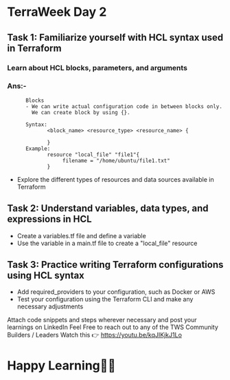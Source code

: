 # TerraWeek Day 2

## Task 1: Familiarize yourself with HCL syntax used in Terraform
### Learn about HCL blocks, parameters, and arguments
### Ans:-
          Blocks 
          - We can write actual configuration code in between blocks only. 
            We can create block by using {}.
            
          Syntax:
                 <block_name> <resource_type> <resource_name> {
                 
                 }
          Example:
                 resource "local_file" "file1"{
                      filename = "/home/ubuntu/file1.txt"
                 }
                 
- Explore the different types of resources and data sources available in Terraform

## Task 2: Understand variables, data types, and expressions in HCL
- Create a variables.tf file and define a variable
- Use the variable in a main.tf file to create a "local_file" resource

## Task 3: Practice writing Terraform configurations using HCL syntax
- Add required_providers to your configuration, such as Docker or AWS
- Test your configuration using the Terraform CLI and make any necessary adjustments

Attach code snippets and steps wherever necessary and post your learnings on LinkedIn
Feel Free to reach out to any of the TWS Community Builders / Leaders
Watch this 👉 https://youtu.be/kqJIKjkJ1Lo

# Happy Learning🎉🚀
